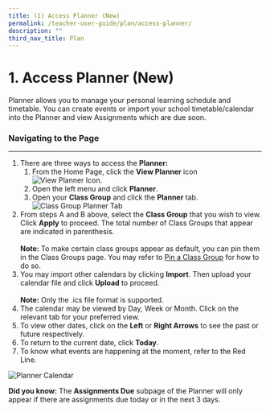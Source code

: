 ```yaml
---
title: (1) Access Planner (New)
permalink: /teacher-user-guide/plan/access-planner/
description: ""
third_nav_title: Plan
---
```

<h1>1. Access Planner (New)</h1>

<p>Planner allows you to manage your personal learning schedule and timetable. You can create events or import your school timetable/calendar into the Planner and view Assignments which are due soon.</p>

<h3>Navigating to the Page</h3>
<hr>
<ol>
  <li>There are three ways to access the <strong>Planner:</strong>
    <ol>
      <li>From the Home Page, click the <strong>View Planner</strong> icon <img alt="View Planner Icon" src="CalendarOpen.svg">.</li>
      <li>Open the left menu and click <strong>Planner</strong>.</li>
      <li>Open your <strong>Class Group</strong> and click the <strong>Planner</strong> tab. <img alt="Class Group Planner Tab" src="P-ClassGroupPlanner.png"></li>
    </ol>
  </li>
  <li>From steps A and B above, select the <strong>Class Group</strong> that you wish to view. Click <strong>Apply</strong> to proceed. The total number of Class Groups that appear are indicated in parenthesis.<br><br>
    <strong>Note:</strong> To make certain class groups appear as default, you can pin them in the Class Groups page. You may refer to <a href="https://www.notion.so/096af745338a46d3b32b7f9a03edf86e">Pin a Class Group</a> for how to do so.</li>
  <li>You may import other calendars by clicking <strong>Import</strong>. Then upload your calendar file and click <strong>Upload</strong> to proceed.<br><br>
    <strong>Note:</strong> Only the .ics file format is supported.</li>
  <li>The calendar may be viewed by Day, Week or Month. Click on the relevant tab for your preferred view.</li>
  <li>To view other dates, click on the <strong>Left</strong> or <strong>Right Arrows</strong> to see the past or future respectively.</li>
  <li>To return to the current date, click <strong>Today</strong>.</li>
  <li>To know what events are happening at the moment, refer to the Red Line.</li>
</ol>

<img alt="Planner Calendar" src="P-Calendar.png">

<p><strong>Did you know:</strong> The <strong>Assignments Due</strong> subpage of the Planner will only appear if there are assignments due today or in the next 3 days.</p>